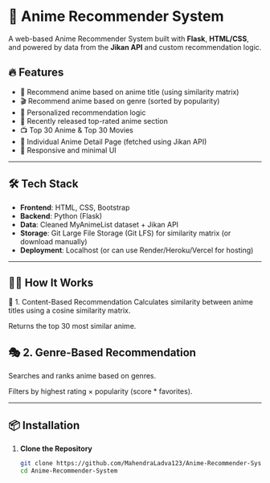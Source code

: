 # 🎌 Anime Recommender System

A web-based Anime Recommender System built with **Flask**, **HTML/CSS**, and powered by data from the **Jikan API** and custom recommendation logic.

## 🔥 Features

- 🎯 Recommend anime based on anime title (using similarity matrix)
- 🎬 Recommend anime based on genre (sorted by popularity)
- 🧠 Personalized recommendation logic
- 📅 Recently released top-rated anime section
- 📺 Top 30 Anime & Top 30 Movies
- 📄 Individual Anime Detail Page (fetched using Jikan API)
- 📱 Responsive and minimal UI

---

## 🛠️ Tech Stack

- **Frontend**: HTML, CSS, Bootstrap
- **Backend**: Python (Flask)
- **Data**: Cleaned MyAnimeList dataset + Jikan API
- **Storage**: Git Large File Storage (Git LFS) for similarity matrix (or download manually)
- **Deployment**: Localhost (or can use Render/Heroku/Vercel for hosting)

---
## 🧑‍💻 How It Works
🔁 1. Content-Based Recommendation
Calculates similarity between anime titles using a cosine similarity matrix.

Returns the top 30 most similar anime.

## 🎭 2. Genre-Based Recommendation
Searches and ranks anime based on genres.

Filters by highest rating × popularity (score * favorites).


---

## 📦 Installation

1. **Clone the Repository**
   ```bash
   git clone https://github.com/MahendraLadva123/Anime-Recommender-System.git
   cd Anime-Recommender-System
